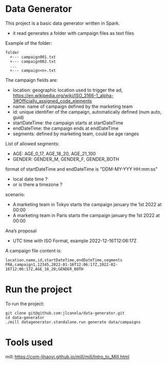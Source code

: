 # Data Generator

This project is a basic data generator written in Spark. 
* it read generates a folder with campaign files as text files

Example of the folder: 
```
folder 
  +--- campaign001.txt
  +--- campaign002.txt
  ...
  +--- campaign<n>.txt
```

The campaign fields are:
* location: geographic location used to trigger the ad, https://en.wikipedia.org/wiki/ISO_3166-1_alpha-3#Officially_assigned_code_elements
* name: name of campaign defined by the marketing team
* id: unique identifier of the campaign, automatically defined (num auto, guid)
* startDateTime: the campaign starts at startDateTime
* endDateTime: the campaign ends at endDateTime
* segments: defined by marketing team, could be age ranges

List of allowed segments:
* AGE: AGE_0_17, AGE_18_20, AGE_21_100
* GENDER: GENDER_M, GENDER_F, GENDER_BOTH


format of startDateTime and endDateTime is "DDM-MY-YYY HH:mm:ss"
- local date time ? 
- or is there a timezone ? 

scenario: 
- A marketing team in Tokyo starts the campaign january the 1st 2022 at 00:00
- A marketing team in Paris starts the campaign january the 1st 2022 at 00:00

Ana’s proposal
- UTC time with ISO Format, example 2022-12-16T12:06:17Z


A campaign file content is: 
```
location,name,id,startDateTime,endDateTime,segments
FRA,campaign1,12345,2022-01-16T12:06:17Z,2022-02-16T12:06:17Z,AGE_18_20;GENDER_BOTH
```


# Run the project 

To run the project:
```
git clone git@github.com:jlcanela/data-generator.git
cd data-generator
./mill datagenerator.standalone.run generate data/campaigns
```

# Tools used 

mill: https://com-lihaoyi.github.io/mill/mill/Intro_to_Mill.html

